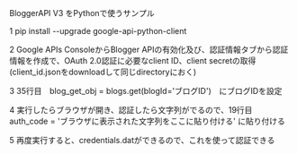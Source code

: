 BloggerAPI V3 をPythonで使うサンプル  

1 pip install --upgrade google-api-python-client  

2 Google APIs ConsoleからBlogger APIの有効化及び、認証情報タブから認証情報を作成で、OAuth 2.0認証に必要なclient ID、client secretの取得(client_id.jsonをdownloadして同じdirectoryにおく)

3 35行目　blog_get_obj = blogs.get(blogId='ブログID')　にブログIDを設定

4 実行したらブラウザが開き、認証したら文字列がでるので、19行目 auth_code = 'ブラウザに表示された文字列をここに貼り付ける' に貼り付ける

5 再度実行すると、credentials.datができるので、これを使って認証できる